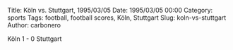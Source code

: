 Title: Köln vs. Stuttgart, 1995/03/05
Date: 1995/03/05 00:00
Category: sports
Tags: football, football scores, Köln, Stuttgart
Slug: koln-vs-stuttgart
Author: carbonero


Köln 1 - 0 Stuttgart
